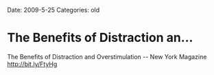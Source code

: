 Date: 2009-5-25
Categories: old

# The Benefits of Distraction an...

The Benefits of Distraction and Overstimulation -- New York Magazine <a href="http://bit.ly/FtyHg" rel="nofollow">http://bit.ly/FtyHg</a>
